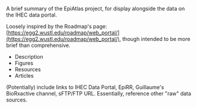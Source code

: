 A brief summary of the EpiAtlas project, for display alongside the data on the IHEC data portal.

Loosely inspired by the Roadmap's page: [https://egg2.wustl.edu/roadmap/web_portal/](https://egg2.wustl.edu/roadmap/web_portal/), though intended to be more brief than comprehensive.

* Description
* Figures
* Resources
* Articles

(Potentially) include links to IHEC Data Portal, EpiRR, Guillaume's BioRxactive channel, sFTP/FTP URL.  Essentially, reference other "raw" data sources.
